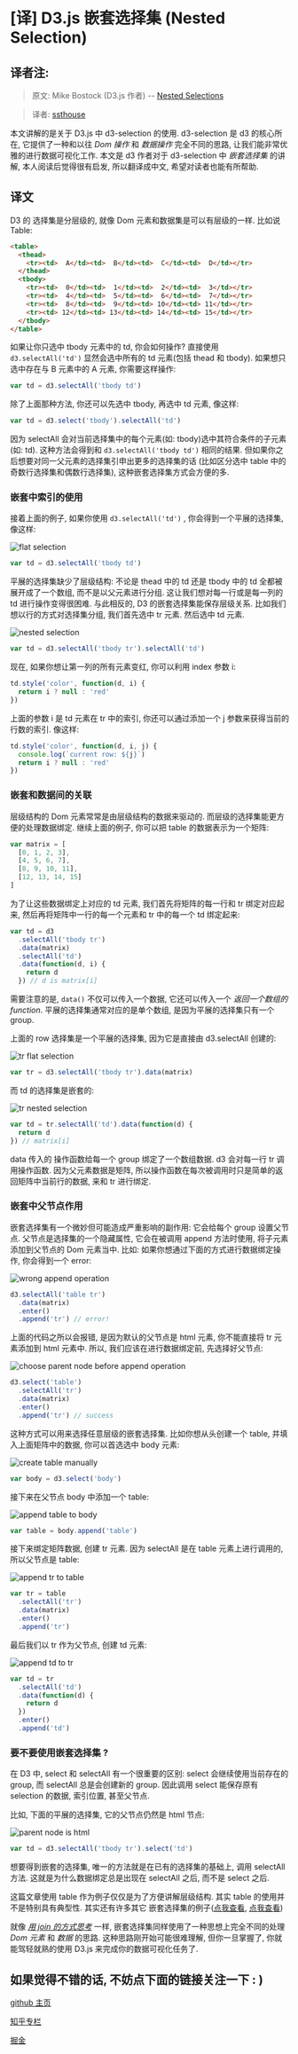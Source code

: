 # [译] D3.js 嵌套选择集 (Nested Selection)

## 译者注:

> 原文: Mike Bostock (D3.js 作者) -- [Nested Selections](https://bost.ocks.org/mike/nest/)

> 译者: [ssthouse](https://github.com/ssthouse)

本文讲解的是关于 D3.js 中 d3-selection 的使用. d3-selection 是 d3 的核心所在, 它提供了一种和以往 _Dom 操作_ 和 _数据操作_ 完全不同的思路, 让我们能非常优雅的进行数据可视化工作.
本文是 d3 作者对于 d3-selection 中 _嵌套选择集_ 的讲解, 本人阅读后觉得很有启发, 所以翻译成中文, 希望对读者也能有所帮助.

## 译文

D3 的 选择集是分层级的, 就像 Dom 元素和数据集是可以有层级的一样. 比如说 Table:

```html
<table>
  <thead>
    <tr><td>  A</td><td>  B</td><td>  C</td><td>  D</td></tr>
  </thead>
  <tbody>
    <tr><td>  0</td><td>  1</td><td>  2</td><td>  3</td></tr>
    <tr><td>  4</td><td>  5</td><td>  6</td><td>  7</td></tr>
    <tr><td>  8</td><td>  9</td><td> 10</td><td> 11</td></tr>
    <tr><td> 12</td><td> 13</td><td> 14</td><td> 15</td></tr>
  </tbody>
</table>
```

如果让你只选中 tbody 元素中的 td, 你会如何操作? 直接使用 `d3.selectAll('td')` 显然会选中所有的 td 元素(包括 thead 和 tbody). 如果想只选中存在与 B 元素中的 A 元素, 你需要这样操作:

```javascript
var td = d3.selectAll('tbody td')
```

除了上面那种方法, 你还可以先选中 tbody, 再选中 td 元素, 像这样:

```javascript
var td = d3.select('tbody').selectAll('td')
```

因为 selectAll 会对当前选择集中的每个元素(如: tbody)选中其符合条件的子元素(如: td). 这种方法会得到和 `d3.selectAll('tbody td')` 相同的结果. 但如果你之后想要对同一父元素的选择集引申出更多的选择集的话 (比如区分选中 table 中的奇数行选择集和偶数行选择集), 这种嵌套选择集方式会方便的多.

### 嵌套中索引的使用

接着上面的例子, 如果你使用 `d3.selectAll('td')` , 你会得到一个平展的选择集, 像这样:

![flat selection](https://github.com/ssthouse/d3-blog/raw/master/nested-selection/img/1.png)

```javascript
var td = d3.selectAll('tbody td')
```

平展的选择集缺少了层级结构: 不论是 thead 中的 td 还是 tbody 中的 td 全都被展开成了一个数组, 而不是以父元素进行分组. 这让我们想对每一行或是每一列的 td 进行操作变得很困难. 与此相反的, D3 的嵌套选择集能保存层级关系. 比如我们想以行的方式对选择集分组, 我们首先选中 tr 元素. 然后选中 td 元素.

![nested selection](https://github.com/ssthouse/d3-blog/raw/master/nested-selection/img/2.png)

```javascript
var td = d3.selectAll('tbody tr').selectAll('td')
```

现在, 如果你想让第一列的所有元素变红, 你可以利用 index 参数 i:

```javascript
td.style('color', function(d, i) {
  return i ? null : 'red'
})
```

上面的参数 i 是 td 元素在 tr 中的索引, 你还可以通过添加一个 j 参数来获得当前的行数的索引. 像这样:

```javascript
td.style('color', function(d, i, j) {
  console.log(`current row: ${j}`)
  return i ? null : 'red'
})
```

### 嵌套和数据间的关联

层级结构的 Dom 元素常常是由层级结构的数据来驱动的. 而层级的选择集能更方便的处理数据绑定.
继续上面的例子, 你可以把 table 的数据表示为一个矩阵:

```javascript
var matrix = [
  [0, 1, 2, 3], 
  [4, 5, 6, 7], 
  [8, 9, 10, 11], 
  [12, 13, 14, 15]
]
```

为了让这些数据绑定上对应的 td 元素, 我们首先将矩阵的每一行和 tr 绑定对应起来, 然后再将矩阵中一行的每一个元素和 tr 中的每一个 td 绑定起来:

```javascript
var td = d3
  .selectAll('tbody tr')
  .data(matrix)
  .selectAll('td')
  .data(function(d, i) {
    return d
  }) // d is matrix[i]
```

需要注意的是, `data()` 不仅可以传入一个数据, 它还可以传入一个 _返回一个数组的 function_. 平展的选择集通常对应的是单个数组, 是因为平展的选择集只有一个 group.

上面的 row 选择集是一个平展的选择集, 因为它是直接由 d3.selectAll 创建的:

![tr flat selection](https://github.com/ssthouse/d3-blog/raw/master/nested-selection/img/3.png)

```javascript
var tr = d3.selectAll('tbody tr').data(matrix)
```

而 td 的选择集是嵌套的:

![tr nested selection](https://github.com/ssthouse/d3-blog/raw/master/nested-selection/img/4.png)

```javascript
var td = tr.selectAll('td').data(function(d) {
  return d
}) // matrix[i]
```

data 传入的 操作函数给每一个 group 绑定了一个数组数据. d3 会对每一行 tr 调用操作函数. 因为父元素数据是矩阵, 所以操作函数在每次被调用时只是简单的返回矩阵中当前行的数据, 来和 tr 进行绑定.

### 嵌套中父节点作用

嵌套选择集有一个微妙但可能造成严重影响的副作用: 它会给每个 group 设置父节点. 父节点是选择集的一个隐藏属性, 它会在被调用 append 方法时使用, 将子元素添加到父节点的 Dom 元素当中. 比如: 如果你想通过下面的方式进行数据绑定操作, 你会得到一个 error:

![wrong append operation](https://github.com/ssthouse/d3-blog/raw/master/nested-selection/img/5.png)

```javascript
d3.selectAll('table tr')
  .data(matrix)
  .enter()
  .append('tr') // error!
```

上面的代码之所以会报错, 是因为默认的父节点是 html 元素, 你不能直接将 tr 元素添加到 html 元素中. 所以, 我们应该在进行数据绑定前, 先选择好父节点:

![choose parent node before append operation](https://github.com/ssthouse/d3-blog/raw/master/nested-selection/img/6.png)

```javascript
d3.select('table')
  .selectAll('tr')
  .data(matrix)
  .enter()
  .append('tr') // success
```

这种方式可以用来选择任意层级的嵌套选择集. 比如你想从头创建一个 table, 并填入上面矩阵中的数据, 你可以首选选中 body 元素:

![create table manually](https://github.com/ssthouse/d3-blog/raw/master/nested-selection/img/7.png)

```javascript
var body = d3.select('body')
```

接下来在父节点 body 中添加一个 table:

![append table to body](https://github.com/ssthouse/d3-blog/raw/master/nested-selection/img/8.png)

```javascript
var table = body.append('table')
```

接下来绑定矩阵数据, 创建 tr 元素. 因为 selectAll 是在 table 元素上进行调用的, 所以父节点是 table:

![append tr to table](https://github.com/ssthouse/d3-blog/raw/master/nested-selection/img/9.png)

```javascript
var tr = table
  .selectAll('tr')
  .data(matrix)
  .enter()
  .append('tr')
```

最后我们以 tr 作为父节点, 创建 td 元素:

![append td to tr](https://github.com/ssthouse/d3-blog/raw/master/nested-selection/img/10.png)

```javascript
var td = tr
  .selectAll('td')
  .data(function(d) {
    return d
  })
  .enter()
  .append('td')
```

### 要不要使用嵌套选择集 ?

在 D3 中, select 和 selectAll 有一个很重要的区别: select 会继续使用当前存在的 group, 而 selectAll 总是会创建新的 group. 因此调用 select 能保存原有 selection 的数据, 索引位置, 甚至父节点.

比如, 下面的平展的选择集, 它的父节点仍然是 html 节点:

![parent node is html](https://github.com/ssthouse/d3-blog/raw/master/nested-selection/img/11.png)

```javascript
var td = d3.selectAll('tbody tr').select('td')
```

想要得到嵌套的选择集, 唯一的方法就是在已有的选择集的基础上, 调用 selectAll 方法. 这就是为什么数据绑定总是出现在 selectAll 之后, 而不是 select 之后.

这篇文章使用 table 作为例子仅仅是为了方便讲解层级结构. 其实 table 的使用并不是特别具有典型性. 其实还有许多其它 嵌套选择集的例子([点我查看](https://bost.ocks.org/mike/miserables/), [点我查看](https://bl.ocks.org/mbostock/882152))

就像 _[用 join 的方式思考](https://juejin.im/post/5b20a5925188251371243c14)_ 一样, 嵌套选择集同样使用了一种思想上完全不同的处理 _Dom 元素_ 和 _数据_ 的思路. 这种思路刚开始可能很难理解, 但你一旦掌握了, 你就能驾轻就熟的使用 D3.js 来完成你的数据可视化任务了.

## 如果觉得不错的话, 不妨点下面的链接关注一下 : )

[github 主页](https://github.com/ssthouse)

[知乎专栏](https://zhuanlan.zhihu.com/c_196857379)

[掘金](https://juejin.im/user/57bc46c8efa631005a891573/posts)
